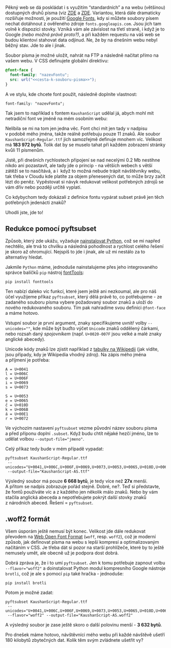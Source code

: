 Pěkný web se dá poskládat i&nbsp;s&nbsp;využitím “standardních” a&nbsp;na webu (většinou) dostupných druhů písma (viz [ZDE](https://www.w3schools.com/cssref/css_websafe_fonts.asp) a&nbsp;[ZDE](https://www.w3schools.com/cssref/css_fonts_fallbacks.asp). Variantou, která dále dramaticky rozšiřuje možnosti, je použití [Google Fonts](https://fonts.google.com/), kdy si můžete soubory písem nechat dotáhnout z&nbsp;ověřeného zdroje `fonts.googleapis.com`. Jsou jich tam volně k&nbsp;dispozici stovky. Vzniká vám ale závislost na třetí straně, i&nbsp;když je to Google _(nebo možná právě proto?)_, a&nbsp;při každém requestu na váš web se budou klientovi stahovat data odjinud. Ne, že by na dnešním webu nebyl běžný stav. Jde to ale i&nbsp;jinak.

Soubor písma je možné uložit, nahrát na FTP a&nbsp;následně načítat přímo na vašem webu. V&nbsp;CSS definujete globální direktivu:

```css
@font-face {
  font-family: "nazevFontu";
  src: url("<<cesta-k-souboru-pisma>>");
}
```

A ve stylu, kde chcete font použít, následně doplníte vlastnost:

```css
font-family: "nazevFontu";
```

Tak jsem to například s&nbsp;fontem `KaushanScript` udělal já, abych mohl mít netradiční font ve jméně na mém osobním webu:

<a href="http://www.alois-seckar.cz" title="www.alois-seckar.cz">
<article-image src="redukce-velikosti-fontu/homepage.jpg" alt="www.alois-seckar.cz" />
</a>

Nelíbila se mi na tom jen jedna věc. Font chci mít jen tady v&nbsp;nadpisu v&nbsp;podobě mého jména, takže reálně potřebuju pouze 11 znaků. Ale soubor `KaushanScript-Regular.ttf` jich samozřejmě definuje mnohem víc. Velikost má **183&nbsp;972 bytů**. Tolik dat by se muselo tahat při každém zobrazení stránky kvůli 11 písmenům.

Jistě, při dnešních rychlostech připojení se nad necelými 0.2 Mb nestihne nikdo ani pozastavit, ale tady jde o&nbsp;princip -&nbsp;na větších webech s&nbsp;větší zátěží se to nasčítává, a&nbsp;i&nbsp; když to možná nebude trápit návštěvníky webu, tak třeba v&nbsp;Cloudu kde platíte za objem přenesených dat, to může brzy začít lézt do peněz. Vypěstovat si návyk redukovat velikost potřebných zdrojů se vám dřív nebo později určitě vyplatí.

Co kdybychom tedy dokázali z&nbsp;definice fontu vypárat subset právě jen těch potřebných jedenácti znaků?

Uhodli jste, jde to!

## Redukce pomocí pyftsubset

Způsob, který zde ukážu, vyžaduje [nainstalovat Python](https://www.python.org/downloads), což se mi napřed nechtělo, ale trvá to chvilku a&nbsp;následná pohodlnost a&nbsp;rychlost celého řešení je skoro až ohromující. Nejspíš to jde i&nbsp;jinak, ale už mi nestálo za to alternativy hledat.

Jakmile `Python` máme, jednoduše nainstalujeme přes jeho integrovaného správce balíčků `pip` nástroj [fontTools](https://github.com/fonttools/fonttools):

```
pip install fonttools
```

Ten nabízí daleko víc funkcí, které jsem ještě ani nezkoumal, ale pro náš účel využijeme příkaz `pyftsubset`, který dělá právě to, co potřebujeme -&nbsp;ze zadaného souboru písma vybere požadovaný soubor znaků a&nbsp;uloží do nového redukovaného souboru. Tím pak nahradíme svou definici `@font-face` a&nbsp;máme hotovo.

Vstupní soubor je první argument, znaky specifikujeme uvnitř volby `--unicodes=""`, kde může být buďto výčet `Unicode` znaků oddělený čárkami, nebo rozsah daný _spojovníkem_ (např. `U+0020-007F` jsou velké a&nbsp;malé znaky anglické abecedy).
 
 Unicode kódy znaků lze zjistit například z&nbsp;[tabulky na Wikipedii](https://en.wikipedia.org/wiki/List_of_Unicode_characters) (jak vidíte, jsou případy, kdy je Wikipedia vhodný zdroj). Na zápis mého jména a&nbsp;příjmení je potřeba:

```
A = U+0041
l = U+006C
o = U+006F
i = U+0069
s = U+0073

S = U+0053
e = U+0065
č = U+010D
k = U+006B
á = U+00E1
r = U+0072
```

Ve výchozím nastavení `pyftsubset` vezme původní název souboru písma a&nbsp;před příponu doplní `.subset`. Když budu chtít nějaké hezčí jméno, lze to udělat volbou `--output-file="jmeno"`.

Celý příkaz tedy bude v&nbsp;mém případě vypadat:

```
pyftsubset KaushanScript-Regular.ttf
 --unicodes="U+0041,U+006C,U+006F,U+0069,U+0073,U+0053,U+0065,U+010D,U+006B,U+00E1,U+0072"
 --output-file="KaushanScript-AS.ttf"
```

Výsledný soubor má pouze **6&nbsp;668 bytů**, je tedy více než **27x** menší. A&nbsp;přitom se nadpis zobrazuje pořád stejně. Dobré, ne?. Teď si představte, že fontů používáte víc a&nbsp;z&nbsp;každého jen několik málo znaků. Nebo by vám stačila anglická abeceda a&nbsp;nepotřebujete pokrýt další stovky znaků z&nbsp;národních abeced. Řešení = `pyftsubset`.

## .woff2 formát

Všem úsporám ještě nemusí být konec. Velikost jde dále redukovat převodem na [Web Open Font Format](https://www.lifewire.com/what-is-woff-web-open-font-format-4800761) (`woff`, resp. `woff2`), což je moderní způsob, jak definovat písma na webu s&nbsp;lepší kompresí a&nbsp;optimalizovaným načítáním v&nbsp;CSS. Je třeba dát si pozor na starší prohlížeče, které by to ještě nemusely umět, ale obecně už je podpora dost dobrá.

Dobrá zpráva je, že i&nbsp;to umí `pyftsubset`. Jen k&nbsp;tomu potřebuje zapnout volbu `--flavor="woff2"` a&nbsp;doinstalovat Python modul kompresního Google nástroje `brotli`, což je ale s&nbsp;pomocí `pip` také hračka - jednoduše:

```
pip install brotli
```

Potom je možné zadat:

```
pyftsubset KaushanScript-Regular.ttf
 --unicodes="U+0041,U+006C,U+006F,U+0069,U+0073,U+0053,U+0065,U+010D,U+006B,U+00E1,U+0072"
 --flavor="woff2" --output-file="KaushanScript-AS.woff2"
```

A výsledný soubor je zase ještě skoro o&nbsp;další polovinu menší -&nbsp;**3&nbsp;632 bytů**.

<div>
<article-image src="redukce-velikosti-fontu/fonts.jpg" alt="Srovnání velikostí souborů" />
</div>

Pro dnešek máme hotovo, návštěvníci mého webu při každé návštěvě ušetří 180 kilobytů zbytečných dat. Kolik těm svým zvládnete ušetřit vy?
